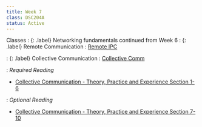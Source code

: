 ```yaml
---
title: Week 7
class: DSC204A
status: Active
---
```


Classes
: {: .label} Networking fundamentals continued from Week 6
: {: .label} Remote Communication
   : [Remote IPC](https://drive.google.com/file/d/1MYMQUkYVIoaYeSJy0BtqjsIEOivy0Vp3/view?usp=share_link)

: {: .label} Collective Communication
  : [Collective Comm](#)

: *Required Reading*
* [Collective Communication - Theory, Practice and Experience Section 1-6](https://www.cs.utexas.edu/~pingali/CSE392/2011sp/lectures/Conc_Comp.pdf)

: *Optional Reading*
* [Collective Communication - Theory, Practice and Experience Section 7-10](https://www.cs.utexas.edu/~pingali/CSE392/2011sp/lectures/Conc_Comp.pdf)
  
<!--Class 1
: {: .label} Consensus Algorithms 
<!--  : [Slides](#) &#8226; [Recording](#) &#8226; [Scribe Notes](#) 
: *Reading:*
* [Chord: A Scalable Peer-to-peer Lookup Service for Internet Applications (required)](assets/readings/chord_sigcomm.pdf)
* [In Search of an Understandable Consensus Algorithm (optional)](https://raft.github.io/raft.pdf)
* [The Raft Consensus Algorithm (optional)](https://raft.github.io/)


Class 2
: {: .label} More on Consensus
<!--  : [Slides](#) &#8226; [Recording](#) &#8226; [Scribe Notes](assets/scribe_notes/Feb_21_scribe_note.pdf) 
: *Reading:* 
* [MapReduce: Simplified Data Processing on Large Clusters (required)](assets/readings/mapreduce.pdf)
* [Paxos Made Simple (optional)](https://lamport.azurewebsites.net/pubs/paxos-simple.pdf)



Class 3
: **3**{: .label} Batch Processing - 1
<!--  : [Slides](assets/slides/17_batch-processing-1.pdf) &#8226; [Recording](https://podcast.ucsd.edu/watch/wi24/dsc204a_a00/19) &#8226; [Scribe Notes](assets/scribe_notes/Feb_23_scribe_note.pdf) 
: *Reading:* 
* [Resilient Distributed Datasets: A Fault-Tolerant Abstraction for In-Memory Cluster Computing (required)](assets/readings/spark.pdf)
* [ZooKeeper: Wait-free coordination for Internet-scale systems (optional)](https://www.usenix.org/legacy/event/atc10/tech/full_papers/Hunt.pdf)
-->
